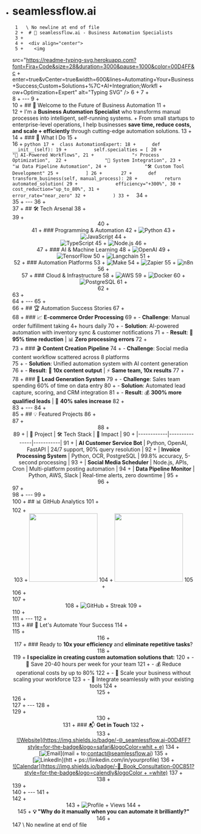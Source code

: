  -  # seamlessflow.ai
         1   \ No newline at end of file
         2 +  # 🚀 seamlessflow.ai - Business Automation Specialists
         3 +  
         4 +  <div align="center">
         5 +    <img 
     src="https://readme-typing-svg.herokuapp.com?font=Fira+Code&size=28&duration=3000&pause=1000&color=00D4FF&c
           + 
     enter=true&vCenter=true&width=600&lines=Automating+Your+Business+Success;Custom+Solutions+%7C+AI+Integration;Workfl
           + ow+Optimization+Expert" alt="Typing SVG" />
         6 +  </div>
         7 +  
         8 +  ---
         9 +  
        10 +  ## 👋 Welcome to the Future of Business Automation
        11 +  
        12 +  I'm a **Business Automation Specialist** who transforms manual processes into intelligent, self-running systems. 
           + From small startups to enterprise-level operations, I help businesses **save time, reduce costs, and scale 
           + efficiently** through cutting-edge automation solutions.
        13 +  
        14 +  ### 🎯 What I Do
        15 +  
        16 +  ```python
        17 +  class AutomationExpert:
        18 +      def __init__(self):
        19 +          self.specialties = [
        20 +              "🤖 AI-Powered Workflows",
        21 +              "⚡ Process Optimization", 
        22 +              "🔗 System Integration",
        23 +              "📊 Data Pipeline Automation",
        24 +              "🛠️ Custom Tool Development"
        25 +          ]
        26 +      
        27 +      def transform_business(self, manual_process):
        28 +          return automated_solution(
        29 +              efficiency="+300%",
        30 +              cost_reduction="up_to_80%",
        31 +              error_rate="near_zero"
        32 +          )
        33 +  ```
        34 +  
        35 +  ---
        36 +  
        37 +  ## 🛠️ Tech Arsenal
        38 +  
        39 +  <div align="center">
        40 +  
        41 +  ### Programming & Automation
        42 +  ![Python](https://img.shields.io/badge/-Python-3776AB?style=for-the-badge&logo=python&logoColor=white)
        43 +  
     ![JavaScript](https://img.shields.io/badge/-JavaScript-F7DF1E?style=for-the-badge&logo=javascript&logoColor=black)
        44 +  
     ![TypeScript](https://img.shields.io/badge/-TypeScript-3178C6?style=for-the-badge&logo=typescript&logoColor=white)
        45 +  ![Node.js](https://img.shields.io/badge/-Node.js-339933?style=for-the-badge&logo=nodedotjs&logoColor=white)
        46 +  
        47 +  ### AI & Machine Learning
        48 +  ![OpenAI](https://img.shields.io/badge/-OpenAI-412991?style=for-the-badge&logo=openai&logoColor=white)
        49 +  
     ![TensorFlow](https://img.shields.io/badge/-TensorFlow-FF6F00?style=for-the-badge&logo=tensorflow&logoColor=white)
        50 +  ![Langchain](https://img.shields.io/badge/-LangChain-1C3C3C?style=for-the-badge&logo=langchain&logoColor=white)
        51 +  
        52 +  ### Automation Platforms
        53 +  ![Make](https://img.shields.io/badge/-Make-6B46C1?style=for-the-badge&logo=make&logoColor=white)
        54 +  ![Zapier](https://img.shields.io/badge/-Zapier-FF4A00?style=for-the-badge&logo=zapier&logoColor=white)
        55 +  ![n8n](https://img.shields.io/badge/-n8n-EA4B71?style=for-the-badge&logo=n8n&logoColor=white)
        56 +  
        57 +  ### Cloud & Infrastructure
        58 +  ![AWS](https://img.shields.io/badge/-AWS-232F3E?style=for-the-badge&logo=amazonaws&logoColor=white)
        59 +  ![Docker](https://img.shields.io/badge/-Docker-2496ED?style=for-the-badge&logo=docker&logoColor=white)
        60 +  
     ![PostgreSQL](https://img.shields.io/badge/-PostgreSQL-336791?style=for-the-badge&logo=postgresql&logoColor=white)
        61 +  
        62 +  </div>
        63 +  
        64 +  ---
        65 +  
        66 +  ## 🏆 Automation Success Stories
        67 +  
        68 +  ### 📈 **E-commerce Order Processing** 
        69 +  - **Challenge**: Manual order fulfillment taking 4+ hours daily
        70 +  - **Solution**: AI-powered automation with inventory sync & customer notifications
        71 +  - **Result**: 🎯 **95% time reduction** | 📊 **Zero processing errors**
        72 +  
        73 +  ### 🎬 **Content Creation Pipeline**
        74 +  - **Challenge**: Social media content workflow scattered across 8 platforms  
        75 +  - **Solution**: Unified automation system with AI content generation
        76 +  - **Result**: 🚀 **10x content output** | ⚡ **Same team, 10x results**
        77 +  
        78 +  ### 💼 **Lead Generation System**
        79 +  - **Challenge**: Sales team spending 60% of time on data entry
        80 +  - **Solution**: Automated lead capture, scoring, and CRM integration
        81 +  - **Result**: 💰 **300% more qualified leads** | 🎯 **40% sales increase**
        82 +  
        83 +  ---
        84 +  
        85 +  ## 💡 Featured Projects
        86 +  
        87 +  <div align="center">
        88 +  
        89 +  | 🚀 Project | 🛠️ Tech Stack | 🎯 Impact |
        90 +  |------------|---------------|-----------|
        91 +  | **AI Customer Service Bot** | Python, OpenAI, FastAPI | 24/7 support, 90% query resolution |
        92 +  | **Invoice Processing System** | Python, OCR, PostgreSQL | 99.8% accuracy, 5-second processing |
        93 +  | **Social Media Scheduler** | Node.js, APIs, Cron | Multi-platform posting automation |
        94 +  | **Data Pipeline Monitor** | Python, AWS, Slack | Real-time alerts, zero downtime |
        95 +  
        96 +  </div>
        97 +  
        98 +  ---
        99 +  
       100 +  ## 📊 GitHub Analytics
       101 +  
       102 +  <div align="center">
       103 +    <img height="180em" 
     src="https://github-readme-stats.vercel.app/api?username=liquiddeath1900&show_icons=true&the
           + me=tokyonight&include_all_commits=true&count_private=true"/>
       104 +    <img height="180em" 
     src="https://github-readme-stats.vercel.app/api/top-langs/?username=liquiddeath1900&layout=c
           + ompact&langs_count=8&theme=tokyonight"/>
       105 +  </div>
       106 +  
       107 +  <div align="center">
       108 +    <img src="https://github-readme-streak-stats.herokuapp.com/?user=liquiddeath1900&theme=tokyonight" alt="GitHub 
           + Streak" />
       109 +  </div>
       110 +  
       111 +  ---
       112 +  
       113 +  ## 🤝 Let's Automate Your Success
       114 +  
       115 +  <div align="center">
       116 +  
       117 +  ### Ready to **10x your efficiency** and **eliminate repetitive tasks**?
       118 +  
       119 +  **I specialize in creating custom automation solutions that:**
       120 +  - 🎯 Save 20-40 hours per week for your team
       121 +  - 💰 Reduce operational costs by up to 80%
       122 +  - 🚀 Scale your business without scaling your workforce
       123 +  - 🔧 Integrate seamlessly with your existing tools
       124 +  
       125 +  </div>
       126 +  
       127 +  ---
       128 +  
       129 +  <div align="center">
       130 +  
       131 +  ### 📬 **Get in Touch**
       132 +  
       133 +  
     [![Website](https://img.shields.io/badge/-🌐_seamlessflow.ai-00D4FF?style=for-the-badge&logo=safari&logoColor=whit
           + e)](https://seamlessflow.ai)
       134 +  
     [![Email](https://img.shields.io/badge/-📧_Contact_Me-D14836?style=for-the-badge&logo=gmail&logoColor=white)](mail
           + to:contact@seamlessflow.ai)
       135 +  
     [![LinkedIn](https://img.shields.io/badge/-LinkedIn-0077B5?style=for-the-badge&logo=linkedin&logoColor=white)](htt
           + ps://linkedin.com/in/yourprofile)
       136 +  
     [![Calendar](https://img.shields.io/badge/-📅_Book_Consultation-00C851?style=for-the-badge&logo=calendly&logoColor
           + =white)](https://calendly.com/yourlink)
       137 +  
       138 +  </div>
       139 +  
       140 +  ---
       141 +  
       142 +  <div align="center">
       143 +    <img src="https://komarev.com/ghpvc/?username=liquiddeath1900&color=00D4FF&style=for-the-badge" alt="Profile 
           + Views" />
       144 +    
       145 +    **💡 "Why do it manually when you can automate it brilliantly?"**
       146 +  </div>
       147   \ No newline at end of file
